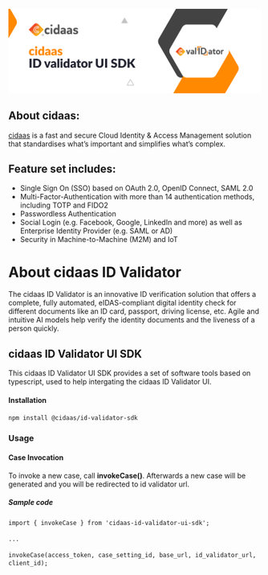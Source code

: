 ![Logo](logo.jpg)

## About cidaas:
[cidaas](https://www.cidaas.com)
 is a fast and secure Cloud Identity & Access Management solution that standardises what’s important and simplifies what’s complex.

## Feature set includes:
* Single Sign On (SSO) based on OAuth 2.0, OpenID Connect, SAML 2.0 
* Multi-Factor-Authentication with more than 14 authentication methods, including TOTP and FIDO2 
* Passwordless Authentication 
* Social Login (e.g. Facebook, Google, LinkedIn and more) as well as Enterprise Identity Provider (e.g. SAML or AD) 
* Security in Machine-to-Machine (M2M) and IoT

# About cidaas ID Validator

The cidaas ID Validator is an innovative ID verification solution that offers a complete, fully automated, eIDAS-compliant digital identity check for different documents like an ID card, passport, driving license, etc. Agile and intuitive AI models help verify the identity documents and the liveness of a person quickly.

## cidaas ID Validator UI SDK

This cidaas ID Validator UI SDK provides a set of software tools based on typescript, used to help intergating the cidaas ID Validator UI.

#### Installation

```
npm install @cidaas/id-validator-sdk
```

### Usage

#### Case Invocation

To invoke a new case, call **invokeCase()**. Afterwards a new case will be generated and you will be redirected to id validator url.

##### Sample code

```
import { invokeCase } from 'cidaas-id-validator-ui-sdk';

...

invokeCase(access_token, case_setting_id, base_url, id_validator_url, client_id);
```
